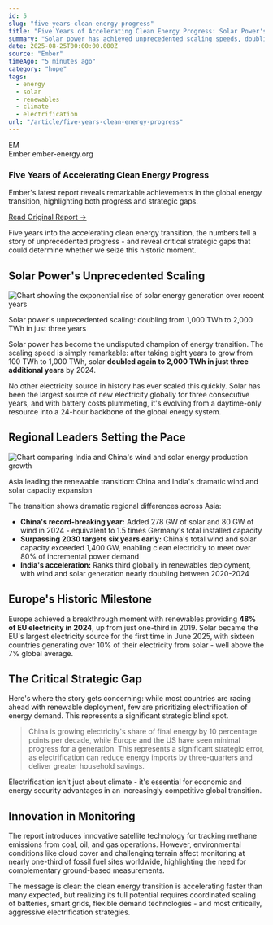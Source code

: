 ```yaml
---
id: 5
slug: "five-years-clean-energy-progress"
title: "Five Years of Accelerating Clean Energy Progress: Solar Power's Historic Breakthrough"
summary: "Solar power has achieved unprecedented scaling speeds, doubling from 1,000 TWh to 2,000 TWh in just three years. With renewables providing 48% of EU electricity and China surpassing 2030 targets six years early, the clean energy transition is accelerating faster than ever - though electrification of energy demand remains a critical blind spot."
date: 2025-08-25T00:00:00.000Z
source: "Ember"
timeAgo: "5 minutes ago"
category: "hope"
tags:
  - energy
  - solar
  - renewables
  - climate
  - electrification
url: "/article/five-years-clean-energy-progress"
---
```


<div class="source-link-card">
	<div class="link-card-header">
		<div class="source-logo-text">EM</div>
		<div class="link-meta">
			<span class="source-name">Ember</span>
			<span class="link-url">ember-energy.org</span>
		</div>
	</div>
	<h3 class="link-title">Five Years of Accelerating Clean Energy Progress</h3>
	<p class="link-description">Ember's latest report reveals remarkable achievements in the global energy transition, highlighting both progress and strategic gaps.</p>
	<a href="https://ember-energy.org/latest-insights/marking-five-years-of-ember-with-five-charts-on-the-global-energy-transition/" target="_blank" class="read-original-btn">Read Original Report →</a>
</div>

Five years into the accelerating clean energy transition, the numbers tell a story of unprecedented progress - and reveal critical strategic gaps that could determine whether we seize this historic moment.

## Solar Power's Unprecedented Scaling

<div class="article-image">
	<img src="/images/rise-of-solar-energy.png" alt="Chart showing the exponential rise of solar energy generation over recent years" />
	<p class="image-caption">Solar power's unprecedented scaling: doubling from 1,000 TWh to 2,000 TWh in just three years</p>
</div>

Solar power has become the undisputed champion of energy transition. The scaling speed is simply remarkable: after taking eight years to grow from 100 TWh to 1,000 TWh, solar **doubled again to 2,000 TWh in just three additional years** by 2024.

No other electricity source in history has ever scaled this quickly. Solar has been the largest source of new electricity globally for three consecutive years, and with battery costs plummeting, it's evolving from a daytime-only resource into a 24-hour backbone of the global energy system.

## Regional Leaders Setting the Pace

<div class="article-image">
	<img src="/images/india-china-wind-solar.png" alt="Chart comparing India and China's wind and solar energy production growth" />
	<p class="image-caption">Asia leading the renewable transition: China and India's dramatic wind and solar capacity expansion</p>
</div>

The transition shows dramatic regional differences across Asia:

- **China's record-breaking year:** Added 278 GW of solar and 80 GW of wind in 2024 - equivalent to 1.5 times Germany's total installed capacity
- **Surpassing 2030 targets six years early:** China's total wind and solar capacity exceeded 1,400 GW, enabling clean electricity to meet over 80% of incremental power demand
- **India's acceleration:** Ranks third globally in renewables deployment, with wind and solar generation nearly doubling between 2020-2024

## Europe's Historic Milestone

Europe achieved a breakthrough moment with renewables providing **48% of EU electricity in 2024**, up from just one-third in 2019. Solar became the EU's largest electricity source for the first time in June 2025, with sixteen countries generating over 10% of their electricity from solar - well above the 7% global average.

## The Critical Strategic Gap

Here's where the story gets concerning: while most countries are racing ahead with renewable deployment, few are prioritizing electrification of energy demand. This represents a significant strategic blind spot.

> China is growing electricity's share of final energy by 10 percentage points per decade, while Europe and the US have seen minimal progress for a generation. This represents a significant strategic error, as electrification can reduce energy imports by three-quarters and deliver greater household savings.

Electrification isn't just about climate - it's essential for economic and energy security advantages in an increasingly competitive global transition.

## Innovation in Monitoring

The report introduces innovative satellite technology for tracking methane emissions from coal, oil, and gas operations. However, environmental conditions like cloud cover and challenging terrain affect monitoring at nearly one-third of fossil fuel sites worldwide, highlighting the need for complementary ground-based measurements.

The message is clear: the clean energy transition is accelerating faster than many expected, but realizing its full potential requires coordinated scaling of batteries, smart grids, flexible demand technologies - and most critically, aggressive electrification strategies.